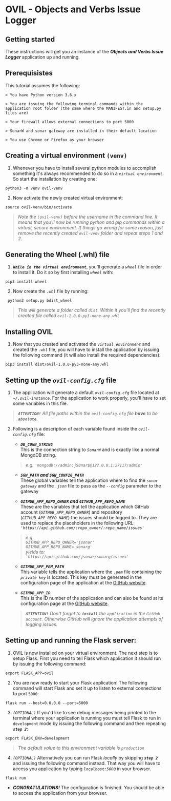 # OVIL - Objects and Verbs Issue Logger

## Getting started
These instructions will get you an instance of the _**Objects and Verbs Issue Logger**_ application up and running.

## Prerequisistes
This tutorial assumes the following:
```
> You have Python version 3.6.x

> You are issuing the following terminal commands within the application root folder (the same where the MANIFEST.in and setup.py files are)

> Your firewall allows external connections to port 5000

> SonarW and sonar gateway are installed in their default location

> You use Chrome or Firefox as your browser
```
## Creating a virtual environment `(venv)`

1. Whenever you have to install several python modules to accomplish something it's always recommended to do so in a _`virtual environment`_. So start the installation by creating one:  
```console
python3 -m venv ovil-venv
```

2. Now activate the newly created virtual environment:
```console
source ovil-venv/bin/activate
```
> _Note the `(ovil-venv)` before the username in the command line. It means that you'll now be running python and pip commands within a virtual, secure environment. If things go wrong for some reason, just remove the recently created _`ovil-venv`_ folder and repeat steps 1 and 2._

## Generating the Wheel (.whl) file

1. _**`While in the virtual environment`**_, you'll generate a _`wheel`_ file in order to install it. Do it so by first installing _`wheel`_ with:
```console
pip3 install wheel
```

2. Now create the _`.whl`_ file by running:
```console
 python3 setup.py bdist_wheel
 ```
 > _This will generate a folder called `dist`. Within it you'll find the recently created file called `ovil-1.0.0-py3-none-any.whl`_

## Installing OVIL

1. Now that you created and activated the _`virtual environment`_ and created the _`.whl`_ file, you will have to install the application by issuing the following command (it will also install the required dependencies):  
```console
pip3 install dist/ovil-1.0.0-py3-none-any.whl
```

## Setting up the _`ovil-config.cfg`_ file

1. The application will generate a default _`ovil-config.cfg`_ file located at _`~/.ovil-instance`_. For the application to work properly, you'll have to set some variables in this file.
> _**`ATTENTION!`** All file paths within the _`ovil-config.cfg`_ file **have** to be **`absolute`**_.

2. Following is a description of each variable found inside the _`ovil-config.cfg`_ file:
    * _**`DB_CONN_STRING`**_  
    This is the connection string to _`SonarW`_ and is exactly like a normal MongoDB string.   
    >_e.g. `'mongodb://admin:jS0nar$@127.0.0.1:27117/admin'`_

    * _**`SGW_PATH` and `SGW_CONFIG_PATH`**_  
    These global variables tell the application where to find the _`sonar gateway`_ and the _`.json`_ file to pass as the _`--config`_ parameter to the gateway

    * _**`GITHUB_APP_REPO_OWNER` and  `GITHUB_APP_REPO_NAME`**_  
    These are the variables that tell the application which GitHub account (_`GITHUB_APP_REPO_OWNER`_) and repository (_`GITHUB_APP_REPO_NAME`_) the issues should be logged to. They are used to replace the placeholders in the following URL: _`'https://api.github.com/:repo_owner/:repo_name/issues'`_  
    >_e.g.  
    `GITHUB_APP_REPO_OWNER='jsonar'`  
    `GITHUB_APP_REPO_NAME='sonarg'`  
    yields to:  
    `'https://api.github.com/jsonar/sonarg/issues'`_

    * _**`GITHUB_APP_PEM_PATH`**_  
    This variable tells the application where the _`.pem`_ file containing the _`private key`_ is located. This key must be generated in the configuration page of the application at the [GitHub website](https://github.com/settings/apps). 

    * _**`GITHUB_APP_ID`**_  
    This is the ID number of the application and can also be found at its configuration page at the [GitHub website](https://github.com/settings/apps).

    > _**`ATTENTION!`** Don't forget to **`install`** the `application` in the `GitHub account`. Otherwise GitHub will ignore the application attempts of logging issues._

## Setting up and running the Flask server:

1.  OVIL is now installed on your virtual environment. The next step is to setup Flask. First you need to tell Flask which application it should run by issuing the following command:
```console
export FLASK_APP=ovil
```
2. You are now ready to start your Flask application! The following command will start Flask and set it up to listen to external connections to port `5000`:
```console
flask run --host=0.0.0.0 --port=5000
```

3. _*`(OPTIONAL)`*_ If you'd like to see debug messages being printed to the terminal where your application is running you must tell Flask to run in `development` mode by issuing the following command and then repeating _**`step 2`**_:
```console
export FLASK_ENV=development
```
> _The default value to this environment variable is `production`_

4. _*`(OPTIONAL)`*_ Alternatively you can run Flask _locally_ by skipping _**`step 2`**_ and issuing the following command instead. That way you will have to access you application by typing _`localhost:5000`_ in your browser.
```console
flask run
```

* _**CONGRATULATIONS!**_ The configuration is finished. You should be able to access the application from your browser.
